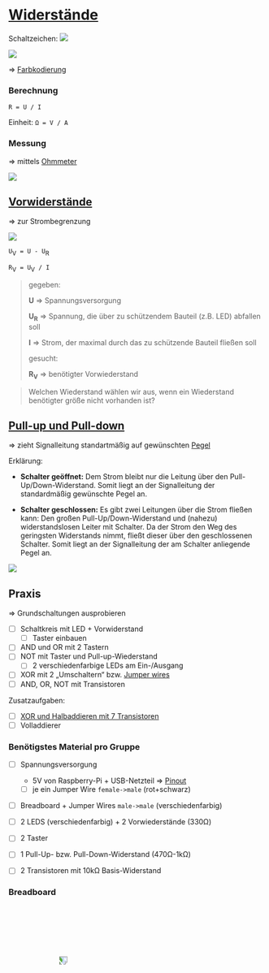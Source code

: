# [Widerstände](https://de.wikipedia.org/wiki/Elektrischer_Widerstand)

<!-- toc -->


Schaltzeichen: ![](https://upload.wikimedia.org/wikipedia/commons/c/c3/Resistor_symbol_IEC.svg)

![](https://upload.wikimedia.org/wikipedia/commons/e/e3/3_Resistors.jpg)

=> [Farbkodierung](https://de.wikipedia.org/wiki/Widerstand_(Bauelement)#Farbkodierung_auf_Widerst%C3%A4nden)

### Berechnung

`R = U / I`

Einheit: `Ω = V / A`

### Messung

=> mittels [Ohmmeter](https://de.wikipedia.org/wiki/Widerstandsmessger%C3%A4t)

![](https://upload.wikimedia.org/wikipedia/commons/5/59/AMM_Skalen_nl.jpg)

## [Vorwiderstände](https://de.wikipedia.org/wiki/Vorwiderstand)

=> zur Strombegrenzung

![](https://upload.wikimedia.org/wikipedia/commons/9/9a/Vorwiderstand.png)

`U`<sub>V</sub>` = U - U`<sub>R</sub>

`R`<sub>V</sub>` = U`<sub>V</sub>` / I`

> gegeben:
>
> **U** => Spannungsversorgung
>
> **U<sub>R</sub>** => Spannung, die über zu schützendem Bauteil (z.B. LED) abfallen soll
>
> **I** => Strom, der maximal durch das zu schützende Bauteil fließen soll
>
> gesucht:
>
> **R<sub>V</sub>** => benötigter Vorwiederstand

> Welchen Wiederstand wählen wir aus, wenn ein Wiederstand benötigter größe nicht vorhanden ist?

## [Pull-up und Pull-down](https://de.wikipedia.org/wiki/Open_circuit#Pull-down)

=> zieht Signalleitung standartmäßig auf gewünschten [Pegel](https://de.wikipedia.org/wiki/Logikpegel#Standardwerte)

Erklärung:

* **Schalter geöffnet:** Dem Strom bleibt nur die Leitung über den Pull-Up/Down-Widerstand. Somit liegt an der Signalleitung der standardmäßig gewünschte Pegel an.

* **Schalter geschlossen:** Es gibt zwei Leitungen über die Strom fließen kann: Den großen Pull-Up/Down-Widerstand und (nahezu) widerstandslosen Leiter mit Schalter. Da der Strom den Weg des geringsten Widerstands nimmt, fließt dieser über den geschlossenen Schalter. Somit liegt an der Signalleitung der am Schalter anliegende Pegel an.

![](https://upload.wikimedia.org/wikipedia/commons/4/4e/Pull-down-Widerstand_mit_Taster.svg)


## Praxis
=> Grundschaltungen ausprobieren

* [ ] Schaltkreis mit LED + Vorwiderstand
  * [ ] Taster einbauen
* [ ] AND und OR mit 2 Tastern
* [ ] NOT mit Taster und Pull-up-Wiederstand
  * [ ] 2 verschiedenfarbige LEDs am Ein-/Ausgang
* [ ] XOR mit 2 „Umschaltern“ bzw. [Jumper wires](https://en.wikipedia.org/wiki/Jump_wire)
* [ ] AND, OR, NOT mit Transistoren

Zusatzaufgaben:
* [ ] [XOR und Halbaddieren mit 7 Transistoren](https://www.leisering.net/4bit_va/inhaltsverzeichnis.html#kap06)
* [ ] Volladdierer

### Benötigstes Material pro Gruppe

* [ ] Spannungsversorgung
  * 5V von Raspberry-Pi + USB-Netzteil => [Pinout](pi.md)
  * [ ] je ein Jumper Wire `female->male` (rot+schwarz)
* [ ] Breadboard + Jumper Wires `male->male` (verschiedenfarbig)
* [ ] 2 LEDS (verschiedenfarbig) + 2 Vorwiederstände (330Ω)
* [ ] 2 Taster
* [ ] 1 Pull-Up- bzw. Pull-Down-Widerstand (470Ω-1kΩ)
* [ ] 2 Transistoren mit 10kΩ Basis-Widerstand


### Breadboard
<img src="https://upload.wikimedia.org/wikipedia/commons/e/e8/Breadboard.png" style="transform: rotate(90deg);  margin: 100px"/>
